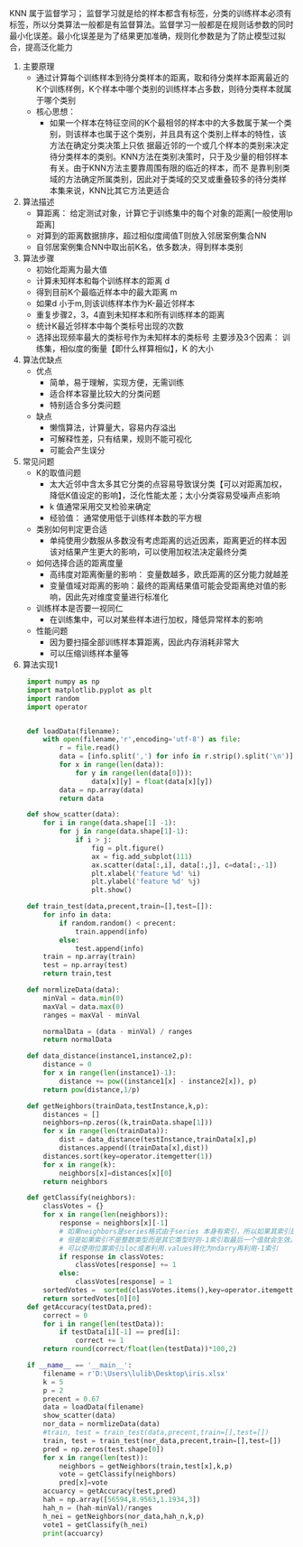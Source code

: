 KNN 属于监督学习；
    监督学习就是给的样本都含有标签，分类的训练样本必须有标签，所以分类算法一般都是有监督算法。监督学习一般都是在规则话参数的同时最小化误差。最小化误差是为了结果更加准确，规则化参数是为了防止模型过拟合，提高泛化能力
    
1. 主要原理
   - 通过计算每个训练样本到待分类样本的距离，取和待分类样本距离最近的K个训练样例，K个样本中哪个类别的训练样本占多数，则待分类样本就属于哪个类别
   - 核心思想：
     - 如果一个样本在特征空间的K个最相邻的样本中的大多数属于某一个类别，则该样本也属于这个类别，并且具有这个类别上样本的特性，该方法在确定分类决策上只依 
       据最近邻的一个或几个样本的类别来决定待分类样本的类别。KNN方法在类别决策时，只于及少量的相邻样本有关。由于KNN方法主要靠周围有限的临近的样本，而不
       是靠判别类域的方法确定所属类别，因此对于类域的交叉或重叠较多的待分类样本集来说，KNN比其它方法更适合
2. 算法描述
   - 算距离： 给定测试对象，计算它于训练集中的每个对象的距离[一般使用lp距离]
   - 对算到的距离数据排序，超过相似度阈值T则放入邻居案例集合NN
   - 自邻居案例集合NN中取出前K名，依多数决，得到样本类别
3. 算法步骤
   - 初始化距离为最大值
   - 计算未知样本和每个训练样本的距离 d
   - 得到目前K个最临近样本中的最大距离 m
   - 如果d 小于m,则该训练样本作为K-最近邻样本
   - 重复步骤2，3，4直到未知样本和所有训练样本的距离
   - 统计K最近邻样本中每个类标号出现的次数
   - 选择出现频率最大的类标号作为未知样本的类标号
   主要涉及3个因素： 训练集，相似度的衡量【即什么样算相似】，K 的大小
4. 算法优缺点
   - 优点
     - 简单，易于理解，实现方便，无需训练
     - 适合样本容量比较大的分类问题
     - 特别适合多分类问题
   - 缺点
     - 懒惰算法，计算量大，容易内存溢出
     - 可解释性差，只有结果，规则不能可视化
     - 可能会产生误分
5. 常见问题
   - K的取值问题
     - 太大近邻中含太多其它分类的点容易导致误分类【可以对距离加权，降低K值设定的影响】，泛化性能太差；太小分类容易受噪声点影响
     - k 值通常采用交叉检验来确定
     - 经验值： 通常使用低于训练样本数的平方根
   - 类别如何判定更合适
     - 单纯使用少数服从多数没有考虑距离的远近因素，距离更近的样本因该对结果产生更大的影响，可以使用加权法决定最终分类
   - 如何选择合适的距离度量
     - 高纬度对距离衡量的影响： 变量数越多，欧氏距离的区分能力就越差
     - 变量值域对距离的影响：最终的距离结果值可能会受距离绝对值的影响，因此先对维度变量进行标准化
   - 训练样本是否要一视同仁
     - 在训练集中，可以对某些样本进行加权，降低异常样本的影响
   - 性能问题
     - 因为要扫描全部训练样本算距离，因此内存消耗非常大
     - 可以压缩训练样本量等
6. 算法实现1
   ```python
    import numpy as np 
    import matplotlib.pyplot as plt
    import random
    import operator


    def loadData(filename):
        with open(filename,'r',encoding='utf-8') as file:
            r = file.read()
            data = [info.split(',') for info in r.strip().split('\n')]
            for x in range(len(data)):
                for y in range(len(data[0])):
                    data[x][y] = float(data[x][y])
            data = np.array(data)
            return data

    def show_scatter(data):
        for i in range(data.shape[1] -1):
            for j in range(data.shape[1]-1):
                if i > j:
                    fig = plt.figure()
                    ax = fig.add_subplot(111)
                    ax.scatter(data[:,i], data[:,j], c=data[:,-1])
                    plt.xlabel('feature %d' %i)
                    plt.ylabel('feature %d' %j)
                    plt.show()

    def train_test(data,precent,train=[],test=[]):
        for info in data:
            if random.random() < precent:
                train.append(info)
            else:
                test.append(info)
        train = np.array(train)
        test = np.array(test)
        return train,test

    def normlizeData(data):
        minVal = data.min(0)
        maxVal = data.max(0)
        ranges = maxVal - minVal

        normalData = (data - minVal) / ranges
        return normalData

    def data_distance(instance1,instance2,p):
        distance = 0
        for x in range(len(instance1)-1):
            distance += pow((instance1[x] - instance2[x]), p)
        return pow(distance,1/p)

    def getNeighbors(trainData,testInstance,k,p):
        distances = []
        neighbors=np.zeros((k,trainData.shape[1]))
        for x in range(len(trainData)):
            dist = data_distance(testInstance,trainData[x],p)
            distances.append((trainData[x],dist))
        distances.sort(key=operator.itemgetter(1))
        for x in range(k):
            neighbors[x]=distances[x][0]
        return neighbors 

    def getClassify(neighbors):
        classVotes = {}
        for x in range(len(neighbors)):
            response = neighbors[x][-1]
            # 如果neighbors是series格式由于series 本身有索引，所以如果其索引是整数索引的话，切片使用【-1】想要选取最后一个元素时，pandas会认为是对其本身索引的引用，由于其本身索引不存在-1，报错。
            # 但是如果索引不是整数类型而是其它类型时则-1索引取最后一个值就会生效。因为当series本身索引就是整数索引时，不要直接使用-1，
            # 可以使用位置索引iloc或者利用.values转化为ndarry再利用-1索引
            if response in classVotes:
                classVotes[response] += 1
            else:
                classVotes[response] = 1
        sortedVotes =  sorted(classVotes.items(),key=operator.itemgetter(1),reverse=True)
        return sortedVotes[0][0]
    def getAccuracy(testData,pred):
        correct = 0
        for i in range(len(testData)):
            if testData[i][-1] == pred[i]:
                correct += 1
        return round(correct/float(len(testData))*100,2)

    if __name__ == '__main__':
        filename = r'D:\Users\lulib\Desktop\iris.xlsx'
        k = 5
        p = 2
        precent = 0.67
        data = loadData(filename)
        show_scatter(data)
        nor_data = normlizeData(data)
        #train, test = train_test(data,precent,train=[],test=[])
        train, test = train_test(nor_data,precent,train=[],test=[])
        pred = np.zeros(test.shape[0])
        for x in range(len(test)):
            neighbors = getNeighbors(train,test[x],k,p)
            vote = getClassify(neighbors)
            pred[x]=vote
        accuarcy = getAccuracy(test,pred)
        hah = np.array([56594,8.9563,1.1934,3])
        hah_n = (hah-minVal)/ranges
        h_nei = getNeighbors(nor_data,hah_n,k,p)
        vote1 = getClassify(h_nei)
        print(accuarcy)
 ```

